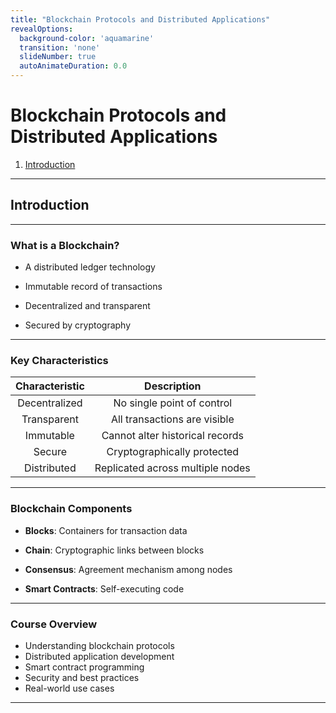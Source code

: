 ```yaml
---
title: "Blockchain Protocols and Distributed Applications"
revealOptions:
  background-color: 'aquamarine'
  transition: 'none'
  slideNumber: true
  autoAnimateDuration: 0.0
---
```


# Blockchain Protocols and Distributed Applications

1. [Introduction](#introduction)

---

## Introduction

---

### What is a Blockchain?

- A distributed ledger technology
<!-- .element: class="fragment" -->
- Immutable record of transactions
<!-- .element: class="fragment" -->
- Decentralized and transparent
<!-- .element: class="fragment" -->
- Secured by cryptography
<!-- .element: class="fragment" -->

----

### Key Characteristics

| Characteristic    | Description                                |
| :---------------: | :----------------------------------------: |
| Decentralized     | No single point of control                 |
| Transparent       | All transactions are visible               |
| Immutable         | Cannot alter historical records            |
| Secure            | Cryptographically protected                |
| Distributed       | Replicated across multiple nodes           |

----

### Blockchain Components

- **Blocks**: Containers for transaction data
<!-- .element: class="fragment" -->
- **Chain**: Cryptographic links between blocks
<!-- .element: class="fragment" -->
- **Consensus**: Agreement mechanism among nodes
<!-- .element: class="fragment" -->
- **Smart Contracts**: Self-executing code
<!-- .element: class="fragment" -->

----

### Course Overview

- Understanding blockchain protocols
- Distributed application development
- Smart contract programming
- Security and best practices
- Real-world use cases

---